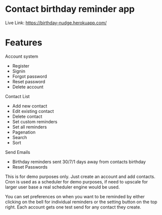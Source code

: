 # Contact birthday reminder app
Live Link: https://birthday-nudge.herokuapp.com/

# Features
Account system 
 - Register
 - Signin
 - Forgot password
 - Reset password
 - Delete account

Contact List
 - Add new contact
 - Edit existing contact
 - Delete contact
 - Set custom reminders
 - Set all reminders
 - Pagenation
 - Search
 - Sort

Send Emails
 - Birthday reminders sent 30/7/1 days away from contacts birthday
 - Reset Passwords

This is for demo purposes only.
Just create an account and add contacts.
Cron is used as a scheduler for demo purposes, if need to upscale for larger user base a real scheduler engine would be used.

You can set preferences on when you want to be reminded by either clicking on the bell for individual reminders or the setting button on the top right.
Each account gets one test send for any contact they create. 
